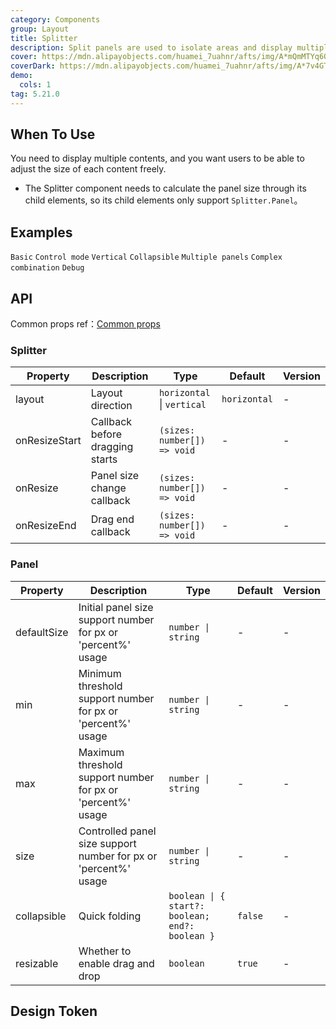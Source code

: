 ```yaml
---
category: Components
group: Layout
title: Splitter
description: Split panels are used to isolate areas and display multiple contents.
cover: https://mdn.alipayobjects.com/huamei_7uahnr/afts/img/A*mQmMTYq6OjYAAAAAAAAAAAAADrJ8AQ/original
coverDark: https://mdn.alipayobjects.com/huamei_7uahnr/afts/img/A*7v4GTo2Ely8AAAAAAAAAAAAADrJ8AQ/original
demo:
  cols: 1
tag: 5.21.0
---
```


## When To Use

You need to display multiple contents, and you want users to be able to adjust the size of each content freely.

- The Splitter component needs to calculate the panel size through its child elements, so its child elements only support `Splitter.Panel`。

## Examples

<!-- prettier-ignore -->
<code src="./demo/size.tsx">Basic</code>
<code src="./demo/control.tsx">Control mode</code>
<code src="./demo/vertical.tsx">Vertical</code>
<code src="./demo/collapsible.tsx">Collapsible</code>
<code src="./demo/multiple.tsx">Multiple panels</code>
<code src="./demo/group.tsx">Complex combination</code>
<code src="./demo/debug.tsx" debug>Debug</code>

## API

Common props ref：[Common props](/docs/react/common-props)

### Splitter

| Property | Description | Type | Default | Version |
| --- | --- | --- | --- | --- |
| layout | Layout direction | `horizontal` \| `vertical` | `horizontal` | - |
| onResizeStart | Callback before dragging starts | `(sizes: number[]) => void` | - | - |
| onResize | Panel size change callback | `(sizes: number[]) => void` | - | - |
| onResizeEnd | Drag end callback | `(sizes: number[]) => void` | - | - |

### Panel

| Property | Description | Type | Default | Version |
| --- | --- | --- | --- | --- |
| defaultSize | Initial panel size support number for px or 'percent%' usage | `number \| string` | - | - |
| min | Minimum threshold support number for px or 'percent%' usage | `number \| string` | - | - |
| max | Maximum threshold support number for px or 'percent%' usage | `number \| string` | - | - |
| size | Controlled panel size support number for px or 'percent%' usage | `number \| string` | - | - |
| collapsible | Quick folding | `boolean \| { start?: boolean; end?: boolean }` | `false` | - |
| resizable | Whether to enable drag and drop | `boolean` | `true` | - |

## Design Token

<ComponentTokenTable component='Splitter'></ComponentTokenTable>
